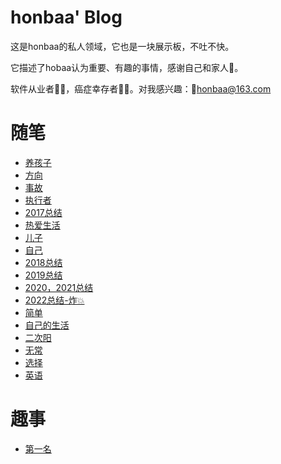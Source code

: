 # honbaa' Blog

这是honbaa的私人领域，它也是一块展示板，不吐不快。

它描述了hobaa认为重要、有趣的事情，感谢自己和家人🙏。

软件从业者🧑‍💻，癌症幸存者👨‍⚕️。对我感兴趣：📧<a href="mailto:honbaa@163.com">honbaa@163.com</a>



# 随笔

- [养孩子](./essay/养孩子的心态.md)
- [方向](./essay/方向的重要性.md)
- [事故](./essay/事故引发的思考.md)
- [执行者](./essay/执行者和领导者.md)
- [2017总结](./essay/2017总结.md)
- [热爱生活](./essay/热爱生活,人人有责.md)
- [儿子](./essay/儿子的未来.md)
- [自己](./essay/认真做自己.md)
- [2018总结](./essay/2018总结.md)
- [2019总结](./essay/2019总结.md)
- [2020，2021总结](./essay/2020,2021总结.md)
- [2022总结-炸💥](./essay/2022总结.md)
- [简单](./essay/简单.md)
- [自己的生活](./essay/自己的生活.md)
- [二次阳](./essay/二次阳.md)
- [无常](./essay/wuchang.md)
- [选择](./essay/xuanze.md)
- [英语](./essay/yingyu.md)

# 趣事

- [第一名](./joy/diyiming.md)
